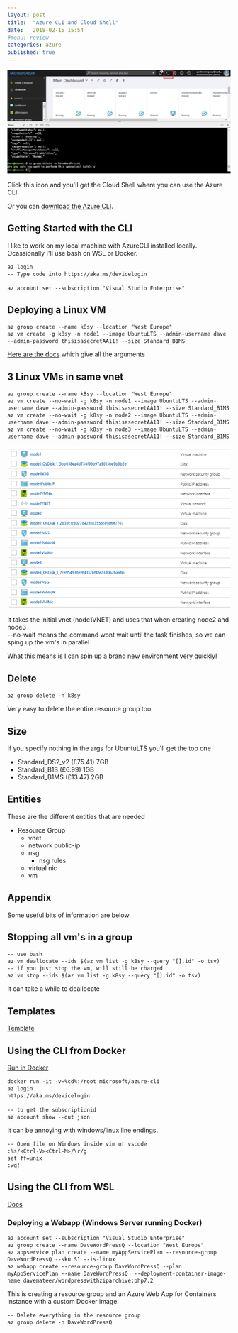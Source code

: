 ```yaml
---
layout: post
title:  "Azure CLI and Cloud Shell"
date:   2018-02-15 15:54
#menu: review
categories: azure 
published: true 
---
```

![ps](/assets/2018-02-15/azurecli.png)

Click this icon and you'll get the Cloud Shell where you can use the Azure CLI.

Or you can [download the Azure CLI](https://docs.microsoft.com/en-us/cli/azure/install-azure-cli?view=azure-cli-latest).

## Getting Started with the CLI
I like to work on my local machine with AzureCLI installed locally. Ocassionally I'll use bash on WSL or Docker.

```
az login
-- Type code into https://aka.ms/devicelogin

az account set --subscription "Visual Studio Enterprise"
```

## Deploying a Linux VM
```
az group create --name k8sy --location "West Europe"
az vm create -g k8sy -n node1 --image UbuntuLTS --admin-username dave --admin-password thisisasecretAA11! --size Standard_B1MS 
```
[Here are the docs](https://docs.microsoft.com/en-us/cli/azure/vm?view=azure-cli-latest#az_vm_create) which give all the arguments

## 3 Linux VMs in same vnet
```
az group create --name k8sy --location "West Europe"
az vm create --no-wait -g k8sy -n node1 --image UbuntuLTS --admin-username dave --admin-password thisisasecretAA11! --size Standard_B1MS 
az vm create --no-wait -g k8sy -n node2 --image UbuntuLTS --admin-username dave --admin-password thisisasecretAA11! --size Standard_B1MS 
az vm create --no-wait -g k8sy -n node3 --image UbuntuLTS --admin-username dave --admin-password thisisasecretAA11! --size Standard_B1MS 
```
![ps](/assets/2018-03-08/3.png)

It takes the initial vnet (node1VNET) and uses that when creating node2 and node3   
--no-wait means the command wont wait until the task finishes, so we can sping up the vm's in parallel

What this means is I can spin up a brand new environment very quickly!

## Delete
```
az group delete -n k8sy
```
Very easy to delete the entire resource group too.


## Size
If you specify nothing in the args for UbuntuLTS you'll get the top one

- Standard_DS2_v2 (£75.41) 7GB
- Standard_B1S  (£6.99) 1GB
- Standard_B1MS (£13.47) 2GB

## Entities 
These are the different entities that are needed

- Resource Group  
  - vnet  
  - network public-ip  
  - nsg  
    - nsg rules 
  - virtual nic
  - vm

## Appendix
Some useful bits of information are below
## Stopping all vm's in a group
```
-- use bash
az vm deallocate --ids $(az vm list -g k8sy --query "[].id" -o tsv)
-- if you just stop the vm, will still be charged
az vm stop --ids $(az vm list -g k8sy --query "[].id" -o tsv)
```
It can take a while to deallocate

## Templates
[Template](https://github.com/Azure/azure-quickstart-templates/tree/master/101-vm-simple-linux)  

## Using the CLI from Docker
[Run in Docker](https://docs.microsoft.com/en-us/cli/azure/run-azure-cli-docker?view=azure-cli-latest)
```
docker run -it -v=%cd%:/root microsoft/azure-cli
az login
https://aka.ms/devicelogin

-- to get the subscriptionid
az account show --out json
```

It can be annoying with windows/linux line endings.
```
-- Open file on Windows inside vim or vscode
:%s/<Ctrl-V><Ctrl-M>/\r/g
set ff=unix
:wq!
```
## Using the CLI from WSL
[Docs](https://docs.microsoft.com/en-us/cli/azure/install-azure-cli?view=azure-cli-latest)

### Deploying a Webapp (Windows Server running Docker)
```
az account set --subscription "Visual Studio Enterprise"
az group create --name DaveWordPressQ --location "West Europe"
az appservice plan create --name myAppServicePlan --resource-group DaveWordPressQ --sku S1 --is-linux
az webapp create --resource-group DaveWordPressQ --plan myAppServicePlan --name DaveWordPressQ  --deployment-container-image-name davemateer/wordpresswithziparchive:php7.2
```
This is creating a resource group and an Azure Web App for Containers instance with a custom Docker image.

```
-- Delete everything in the resource group
az group delete -n DaveWordPressQ 
```